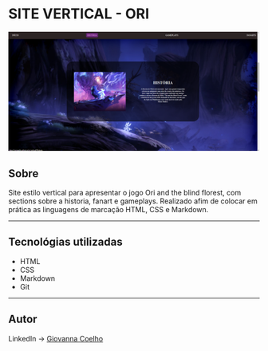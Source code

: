 ﻿# SITE VERTICAL - ORI
![](./img/readme.png)

## Sobre 
Site estilo vertical para apresentar o jogo Ori and the blind florest, com sections sobre a historia, fanart e gameplays. Realizado afim de colocar em prática as linguagens de marcação HTML, CSS e Markdown.
___

## Tecnológias utilizadas
- HTML
- CSS
- Markdown
- Git
___

## Autor
LinkedIn -> [Giovanna Coelho](https://www.linkedin.com/in/giovanna-gilio-479505327/)